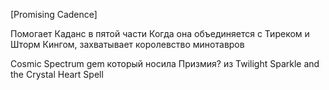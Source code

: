 [Promising Cadence]

Помогает Каданс в пятой части
Когда она объединяется с Тиреком и Шторм Кингом, захватывает королевство минотавров



Cosmic Spectrum gem
который носила Призмия? из Twilight Sparkle and the Crystal Heart Spell